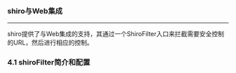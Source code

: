 ### shiro与Web集成 ###
---

shiro提供了与Web集成的支持，其通过一个ShiroFilter入口来拦截需要安全控制的URL，然后进行相应的控制。


### 4.1 shiroFilter简介和配置
